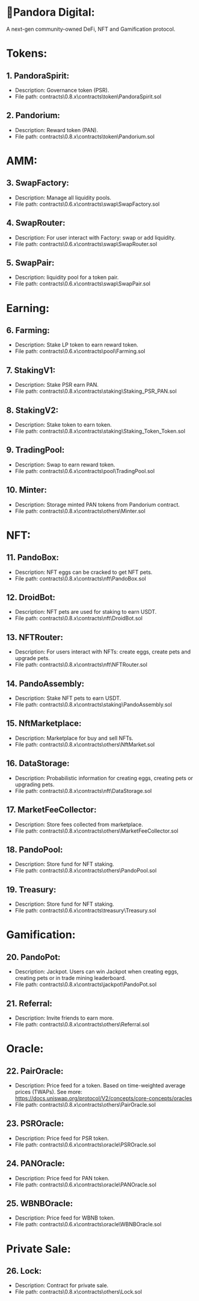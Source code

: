 # 🤖Pandora Digital:
A next-gen community-owned DeFi, NFT and Gamification protocol.

# Tokens:

## 1. PandoraSpirit:
- Description: Governance token (PSR).
- File path: contracts\0.8.x\contracts\token\PandoraSpirit.sol

## 2. Pandorium:
- Description: Reward token (PAN).
- File path: contracts\0.8.x\contracts\token\Pandorium.sol

# AMM:

## 3. SwapFactory:
- Description: Manage all liquidity pools.
- File path: contracts\0.6.x\contracts\swap\SwapFactory.sol

## 4. SwapRouter:
- Description: For user interact with Factory: swap or add liquidity.
- File path: contracts\0.6.x\contracts\swap\SwapRouter.sol

## 5. SwapPair:
- Description: liquidity pool for a token pair.
- File path: contracts\0.6.x\contracts\swap\SwapPair.sol

# Earning:
## 6. Farming:
- Description: Stake LP token to earn reward token.
- File path: contracts\0.6.x\contracts\pool\Farming.sol

## 7. StakingV1:
- Description: Stake PSR earn PAN.
- File path: contracts\0.8.x\contracts\staking\Staking_PSR_PAN.sol

## 8. StakingV2:
- Description: Stake token to earn token.
- File path: contracts\0.8.x\contracts\staking\Staking_Token_Token.sol

## 9. TradingPool:
- Description: Swap to earn reward token.
- File path: contracts\0.6.x\contracts\pool\TradingPool.sol

## 10. Minter:
- Description: Storage minted PAN tokens from Pandorium contract.
- File path: contracts\0.8.x\contracts\others\Minter.sol
# NFT:
## 11. PandoBox:
- Description: NFT eggs can be cracked to get NFT pets.
- File path: contracts\0.8.x\contracts\nft\PandoBox.sol

## 12. DroidBot:
- Description: NFT pets are used for staking to earn USDT.
- File path: contracts\0.8.x\contracts\nft\DroidBot.sol

## 13. NFTRouter:
- Description: For users interact with NFTs: create eggs, create pets and upgrade pets.
- File path: contracts\0.8.x\contracts\nft\NFTRouter.sol

## 14. PandoAssembly: 
- Description: Stake NFT pets to earn USDT.
- File path: contracts\0.8.x\contracts\staking\PandoAssembly.sol

## 15. NftMarketplace:
- Description: Marketplace for buy and sell NFTs.
- File path: contracts\0.8.x\contracts\others\NftMarket.sol

## 16. DataStorage: 
- Description: Probabilistic information for creating eggs, creating pets or upgrading pets.
- File path: contracts\0.8.x\contracts\nft\DataStorage.sol

## 17. MarketFeeCollector:
- Description: Store fees collected from marketplace.
- File path: contracts\0.8.x\contracts\others\MarketFeeCollector.sol

## 18. PandoPool:
- Description: Store fund for NFT staking.
- File path: contracts\0.8.x\contracts\others\PandoPool.sol

## 19. Treasury:
- Description: Store fund for NFT staking.
- File path: contracts\0.6.x\contracts\treasury\Treasury.sol

# Gamification:
## 20. PandoPot:
- Description: Jackpot. Users can win Jackpot when creating eggs, creating pets or in trade mining leaderboard.
- File path: contracts\0.8.x\contracts\jackpot\PandoPot.sol

## 21. Referral:
- Description: Invite friends to earn more.
- File path: contracts\0.8.x\contracts\others\Referral.sol

# Oracle:
## 22. PairOracle:
- Description: Price feed for a token. Based on time-weighted average prices (TWAPs). See more: https://docs.uniswap.org/protocol/V2/concepts/core-concepts/oracles
- File path: contracts\0.8.x\contracts\others\PairOracle.sol

## 23. PSROracle:
- Description: Price feed for PSR token.
- File path: contracts\0.6.x\contracts\oracle\PSROracle.sol

## 24. PANOracle:
- Description: Price feed for PAN token.
- File path: contracts\0.6.x\contracts\oracle\PANOracle.sol

## 25. WBNBOracle:
- Description: Price feed for WBNB token.
- File path: contracts\0.6.x\contracts\oracle\WBNBOracle.sol

# Private Sale:
## 26. Lock:
- Description: Contract for private sale.
- File path: contracts\0.8.x\contracts\others\Lock.sol



